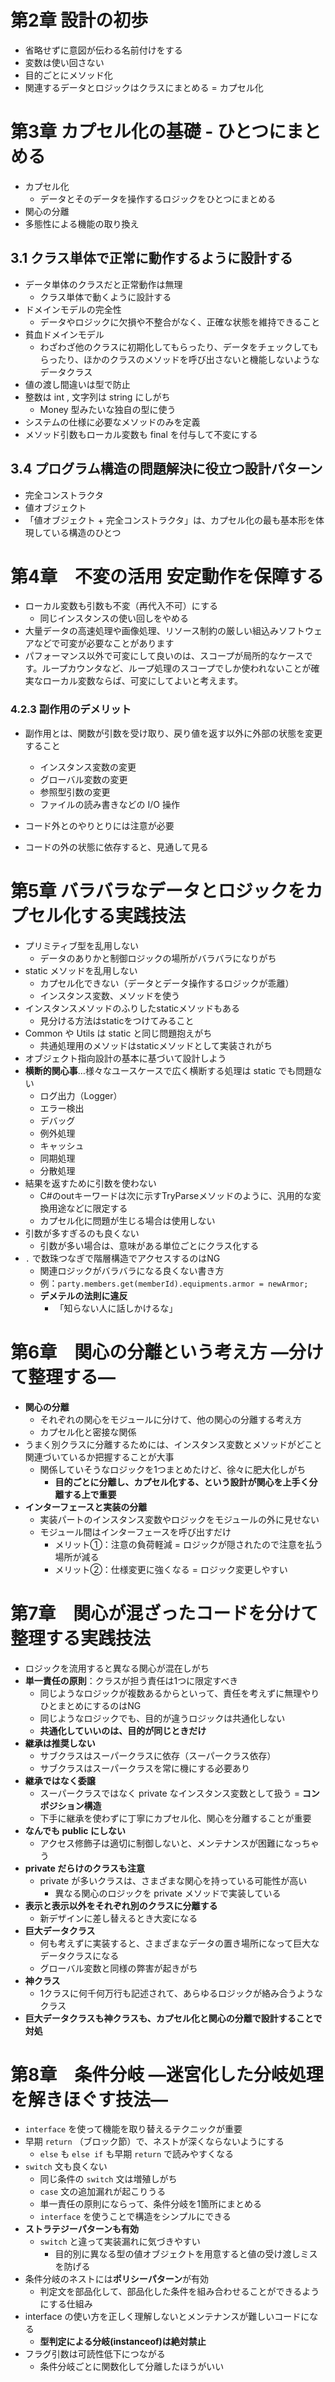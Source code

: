 # 第2章 設計の初歩

- 省略せずに意図が伝わる名前付けをする
- 変数は使い回さない
- 目的ごとにメソッド化
- 関連するデータとロジックはクラスにまとめる = カプセル化

# 第3章 カプセル化の基礎 - ひとつにまとめる

- カプセル化
  - データとそのデータを操作するロジックをひとつにまとめる
- 関心の分離
- 多態性による機能の取り換え

## 3.1 クラス単体で正常に動作するように設計する

- データ単体のクラスだと正常動作は無理
  - クラス単体で動くように設計する
- ドメインモデルの完全性
  - データやロジックに欠損や不整合がなく、正確な状態を維持できること
- 貧血ドメインモデル
  - わざわざ他のクラスに初期化してもらったり、データをチェックしてもらったり、ほかのクラスのメソッドを呼び出さないと機能しないようなデータクラス
- 値の渡し間違いは型で防止
- 整数は int , 文字列は string にしがち
  - Money 型みたいな独自の型に使う
- システムの仕様に必要なメソッドのみを定義
- メソッド引数もローカル変数も final を付与して不変にする

## 3.4 プログラム構造の問題解決に役立つ設計パターン

- 完全コンストラクタ
- 値オブジェクト
- 「値オブジェクト + 完全コンストラクタ」は、カプセル化の最も基本形を体現している構造のひとつ

# 第4章　不変の活用 安定動作を保障する

- ローカル変数も引数も不変（再代入不可）にする
  - 同じインスタンスの使い回しをやめる
- 大量データの高速処理や画像処理、リソース制約の厳しい組込みソフトウェアなどで可変が必要なことがあります
- パフォーマンス以外で可変にして良いのは、スコープが局所的なケースです。ループカウンタなど、ループ処理のスコープでしか使われないことが確実なローカル変数ならば、可変にしてよいと考えます。

### 4.2.3 副作用のデメリット

- 副作用とは、関数が引数を受け取り、戻り値を返す以外に外部の状態を変更すること
  - インスタンス変数の変更
  - グローバル変数の変更
  - 参照型引数の変更
  - ファイルの読み書きなどの I/O 操作

- コード外とのやりとりには注意が必要
- コードの外の状態に依存すると、見通して見る

# 第5章 バラバラなデータとロジックをカプセル化する実践技法

- プリミティブ型を乱用しない
  - データのありかと制御ロジックの場所がバラバラになりがち
- static メソッドを乱用しない
  - カプセル化できない（データとデータ操作するロジックが乖離）
  - インスタンス変数、メソッドを使う
- インスタンスメソッドのふりしたstaticメソッドもある
  - 見分ける方法はstaticをつけてみること
- Common や Utils は  static と同じ問題抱えがち
  - 共通処理用のメソッドはstaticメソッドとして実装されがち
- オブジェクト指向設計の基本に基づいて設計しよう 
- **横断的関心事**…様々なユースケースで広く横断する処理は static でも問題ない
  - ログ出力（Logger）
  - エラー検出
  - デバッグ
  - 例外処理
  - キャッシュ
  - 同期処理
  - 分散処理
- 結果を返すために引数を使わない
  - C#のoutキーワードは次に示すTryParseメソッドのように、汎用的な変換用途などに限定する
  - カプセル化に問題が生じる場合は使用しない
- 引数が多すぎるのも良くない
  - 引数が多い場合は、意味がある単位ごとにクラス化する
- ```.``` で数珠つなぎで階層構造でアクセスするのはNG
  - 関連ロジックがバラバラになる良くない書き方
  - 例：```party.members.get(memberId).equipments.armor = newArmor;```
  - **デメテルの法則に違反**
    - 「知らない人に話しかけるな」

# 第6章　関心の分離という考え方 —分けて整理する—

- **関心の分離**
  - それぞれの関心をモジュールに分けて、他の関心の分離する考え方
  - カプセル化と密接な関係
- うまく別クラスに分離するためには、インスタンス変数とメソッドがどこと関連づいているか把握することが大事
  - 関係していそうなロジックを1つまとめたけど、徐々に肥大化しがち
    - **目的ごとに分離し、カプセル化する、という設計が関心を上手く分離する上で重要**
- **インターフェースと実装の分離**
  - 実装パートのインスタンス変数やロジックをモジュールの外に見せない
  - モジュール間はインターフェースを呼び出すだけ
    - メリット①：注意の負荷軽減 = ロジックが隠されたので注意を払う場所が減る
    - メリット②：仕様変更に強くなる = ロジック変更しやすい

# 第7章　関心が混ざったコードを分けて整理する実践技法

- ロジックを流用すると異なる関心が混在しがち
- **単一責任の原則**：クラスが担う責任は1つに限定すべき
  - 同じようなロジックが複数あるからといって、責任を考えずに無理やりひとまとめにするのはNG
  - 同じようなロジックでも、目的が違うロジックは共通化しない
  - **共通化していいのは、目的が同じときだけ**
- **継承は推奨しない**
  - サブクラスはスーパークラスに依存（スーパークラス依存）
  - サブクラスはスーパークラスを常に機にする必要あり
- **継承ではなく委譲**
  - スーパークラスではなく private なインスタンス変数として扱う = **コンポジション構造**
  - 下手に継承を使わずに丁寧にカプセル化、関心を分離することが重要
- **なんでも public にしない**
  - アクセス修飾子は適切に制御しないと、メンテナンスが困難になっちゃう
- **private だらけのクラスも注意**
  - private が多いクラスは、さまざまな関心を持っている可能性が高い
    - 異なる関心のロジックを private メソッドで実装している
- **表示と表示以外をそれぞれ別のクラスに分離する**
  - 新デザインに差し替えるとき大変になる
- **巨大データクラス**
  - 何も考えずに実装すると、さまざまなデータの置き場所になって巨大なデータクラスになる
  - グローバル変数と同様の弊害が起きがち
- **神クラス**
  - 1クラスに何千何万行も記述されて、あらゆるロジックが絡み合うようなクラス
- **巨大データクラスも神クラスも、カプセル化と関心の分離で設計することで対処**

# 第8章　条件分岐 —迷宮化した分岐処理を解きほぐす技法—

- `interface` を使って機能を取り替えるテクニックが重要
- 早期 `return` （ブロック節）で、ネストが深くならないようにする
  - `else` も `else if` も早期 `return` で読みやすくなる
- `switch` 文も良くない
  - 同じ条件の `switch` 文は増殖しがち
  - `case` 文の追加漏れが起こりうる
  - 単一責任の原則にならって、条件分岐を1箇所にまとめる
  - `interface` を使うことで構造をシンプルにできる
- **ストラテジーパターンも有効**
  - `switch` と違って実装漏れに気づきやすい
     - 目的別に異なる型の値オブジェクトを用意すると値の受け渡しミスを防げる
- 条件分岐のネストには**ポリシーパターン**が有効
  - 判定文を部品化して、部品化した条件を組み合わせることができるようにする仕組み
- interface の使い方を正しく理解しないとメンテナンスが難しいコードになる
  - **型判定による分岐(instanceof)は絶対禁止**
- フラグ引数は可読性低下につながる
  - 条件分岐ごとに関数化して分離したほうがいい
